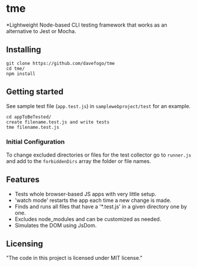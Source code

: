 # tme

*Lightweight Node-based CLI testing framework that works as an alternative to Jest or Mocha.

## Installing

```
git clone https://github.com/davefogo/tme
cd tme/
npm install
```

## Getting started
See sample test file (`app.test.js`) in `samplewebproject/test` for an example.

```
cd appToBeTested/
create filename.test.js and write tests
tme filename.test.js
```

### Initial Configuration

To change excluded directories or files for the test collector go to `runner.js` and add to the `forbiddenDirs` array the folder or file names.


## Features

* Tests whole browser-based JS apps with very little setup. 
* 'watch mode' restarts the app each time a new change is made.
* Finds and runs all files that have a '*.test.js' in a given directory one by one.
* Excludes node_modules and can be customized as needed.
* Simulates the DOM using JsDom.

## Licensing

"The code in this project is licensed under MIT license."

